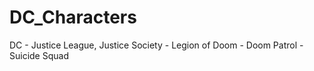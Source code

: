 # DC_Characters
DC - Justice League, Justice Society - Legion of Doom - Doom Patrol - Suicide Squad
